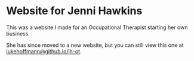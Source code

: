 # Website for Jenni Hawkins

This was a website I made for an Occupational Therapist starting her own business.

She has since moved to a new website, but you can still view this one at [lukehoffmann@github.io/jh-ot](https://lukehoffmann.github.io/jh-ot/).
